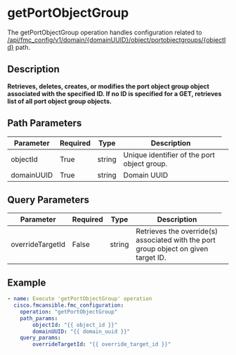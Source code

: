 # getPortObjectGroup

The getPortObjectGroup operation handles configuration related to [/api/fmc_config/v1/domain/{domainUUID}/object/portobjectgroups/{objectId}](/paths//api/fmc_config/v1/domain/{domain_uuid}/object/portobjectgroups/{object_id}.md) path.&nbsp;
## Description
**Retrieves, deletes, creates, or modifies the port object group object associated with the specified ID. If no ID is specified for a GET, retrieves list of all port object group objects.**

## Path Parameters
| Parameter | Required | Type | Description |
| --------- | -------- | ---- | ----------- |
| objectId | True | string <td colspan=3> Unique identifier of the port object group. |
| domainUUID | True | string <td colspan=3> Domain UUID |

## Query Parameters
| Parameter | Required | Type | Description |
| --------- | -------- | ---- | ----------- |
| overrideTargetId | False | string <td colspan=3> Retrieves the override(s) associated with the port group object on given target ID. |

## Example
```yaml
- name: Execute 'getPortObjectGroup' operation
  cisco.fmcansible.fmc_configuration:
    operation: "getPortObjectGroup"
    path_params:
        objectId: "{{ object_id }}"
        domainUUID: "{{ domain_uuid }}"
    query_params:
        overrideTargetId: "{{ override_target_id }}"

```